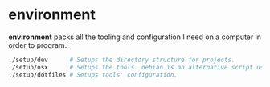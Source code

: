 # environment

**environment** packs all the tooling and configuration I need on a computer in order to program.

```bash
./setup/dev      # Setups the directory structure for projects.
./setup/osx      # Setups the tools. debian is an alternative script used on Debian machines.
./setup/dotfiles # Setups tools' configuration.
```
